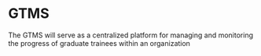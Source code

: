 # GTMS
The GTMS will serve as a centralized platform for managing and monitoring the progress of graduate trainees within an organization
